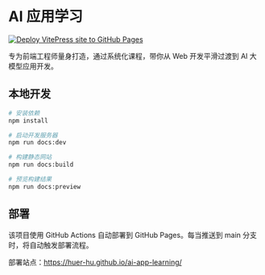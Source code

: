 # AI 应用学习

[![Deploy VitePress site to GitHub Pages](https://github.com/huer-hu/ai-app-learning/actions/workflows/deploy.yml/badge.svg)](https://github.com/huer-hu/ai-app-learning/actions/workflows/deploy.yml)

专为前端工程师量身打造，通过系统化课程，带你从 Web 开发平滑过渡到 AI 大模型应用开发。

## 本地开发

```bash
# 安装依赖
npm install

# 启动开发服务器
npm run docs:dev

# 构建静态网站
npm run docs:build

# 预览构建结果
npm run docs:preview
```

## 部署

该项目使用 GitHub Actions 自动部署到 GitHub Pages。每当推送到 main 分支时，将自动触发部署流程。

部署站点：https://huer-hu.github.io/ai-app-learning/ 